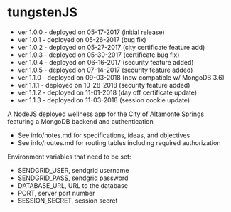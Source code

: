 # tungstenJS

- ver 1.0.0 - deployed on 05-17-2017 (initial release)
- ver 1.0.1 - deployed on 05-26-2017 (bug fix)
- ver 1.0.2 - deployed on 05-27-2017 (city certificate feature add)
- ver 1.0.3 - deployed on 05-30-2017 (certificate bug fix)
- ver 1.0.4 - deployed on 06-16-2017 (security feature added)
- ver 1.0.5 - deployed on 07-14-2017 (security feature added)
- ver 1.1.0 - deployed on 09-03-2018 (now compatible w/ MongoDB 3.6)
- ver 1.1.1 - deployed on 10-28-2018 (security feature added)
- ver 1.1.2 - deployed on 11-01-2018 (day off certificate update)
- ver 1.1.3 - deployed on 11-03-2018 (session cookie update)

A NodeJS deployed wellness app for the [City of Altamonte Springs](http://www.altamonte.org)
featuring a MongoDB backend and authentication

- See info/notes.md for specifications, ideas, and objectives
- See info/routes.md for routing tables including required authorization

Environment variables that need to be set:

- SENDGRID_USER, sendgrid username
- SENDGRID_PASS, sendgrid password
- DATABASE_URL, URL to the database
- PORT, server port number
- SESSION_SECRET, session secret
